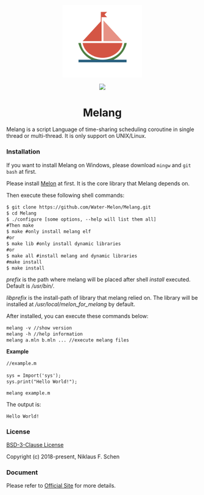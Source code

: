 <p align="center"><img width="210" src="https://github.com/Water-Melon/Melang/blob/master/docs/logo.png?raw=true" alt="Melang logo"></p>
<p align="center"><img src="https://img.shields.io/github/license/Water-Melon/Melang" /></p>
<h1 align="center">Melang</h1>




Melang is a script Language of time-sharing scheduling coroutine in single thread or multi-thread. It is only support on UNIX/Linux.



### Installation

If you want to install Melang on Windows, please download `mingw` and `git bash` at first.

Please install [Melon](https://github.com/Water-Melon/Melon) at first. It is the core library that Melang depends on.

Then execute these following shell commands:

```shell
$ git clone https://github.com/Water-Melon/Melang.git
$ cd Melang
$ ./configure [some options, --help will list them all]
#Then make
$ make #only install melang elf
#or
$ make lib #only install dynamic libraries
#or
$ make all #install melang and dynamic libraries
#make install
$ make install
```

*prefix* is the path where melang will be placed after shell *install* executed. Default is */usr/bin/*.

*libprefix* is the install-path of library that melang relied on. The library will be installed at */usr/local/melon_for_melang* by default.

After installed, you can execute these commands below:

```
melang -v //show version
melang -h //help information
melang a.mln b.mln ... //execute melang files
```

**Example**
```
//example.m

sys = Import('sys');
sys.print("Hello World!");
```
```
melang example.m
```
The output is:
```
Hello World!
```


### License

[BSD-3-Clause License](https://github.com/Water-Melon/Melang/blob/master/LICENSE)

Copyright (c) 2018-present, Niklaus F. Schen



### Document

Please refer to [Official Site](https://melang.org) for more details.

